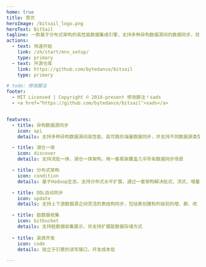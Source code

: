 ```yaml
---
home: true
title: 首页
heroImage: /bitsail_logo.png
heroText: BitSail
tagline: 一款基于分布式架构的高性能数据集成引擎，支持多种异构数据源间的数据同步，目前服务于抖音、今日头条等业务线，每日同步百万级数据。
actions:
  - text: 快速开始
    link: /zh/start/env_setup/
    type: primary
  - text: 开源仓库
    link: https://github.com/bytedance/bitsail
    type: primary

# todo: 修改脚注
footer: 
  - MIT Licensed | Copyright © 2018-present 修改脚注！sads
  - <a href="https://github.com/bytedance/bitsail">sads</a>


features:
  - title: 异构数据源同步
    icon: api
    details: 支持多种异构数据源间高性能、高可靠的海量数据同步，并支持不同数据源类型之间的转换

  - title: 湖仓一体
    icon: discover
    details: 支持流批一体、湖仓一体架构，用一套框架覆盖几乎所有数据同步场景

  - title: 分布式架构
    icon: condition
    details: 基于Hadoop生态，支持分布式水平扩展，通过一套架构解决批式、流式、增量场景下的数据同步

  - title: DDL自动同步
    icon: update
    details: 支持上下游数据源之间灵活的表结构同步，包括表创建和列级别的增、删、改

  - title: 脏数据收集
    icon: bitbucket
    details: 支持脏数据收集展示，并支持扩展脏数据存储方式
  
  - title: 高效开发
    icon: code
    details: 独立于引擎的读写接口，开发成本低

---
```


